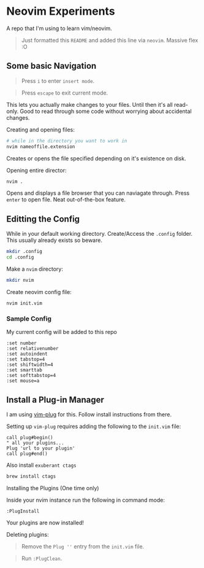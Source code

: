 # Neovim Experiments
A repo that I'm using to learn vim/neovim.

> Just formatted this `README` and added this line via `neovim`. Massive flex :O

## Some basic Navigation

> Press `i` to enter `insert mode`.

> Press `escape` to exit current mode.

This lets you actually make changes to your files. Until then it's all read-only. Good to read through some code without worrying about accidental changes.

Creating and opening files:

```bash
# while in the directory you want to work in
nvim nameoffile.extension
```

Creates or opens the file specified depending on it's existence on disk.

Opening entire director:

```bash
nvim .
```

Opens and displays a file browser that you can naviagate through. Press `enter` to open file. Neat out-of-the-box feature.

## Editting the Config

While in your default working directory. Create/Access the `.config` folder. This usually already exists so beware.

```bash
mkdir .config
cd .config
```

Make a `nvim` directory:

```bash
mkdir nvim
```

Create neovim config file:

```
nvim init.vim
```

### Sample Config

My current config will be added to this repo

```vim
:set number
:set relativenumber
:set autoindent
:set tabstop=4
:set shiftwidth=4
:set smarttab
:set softtabstop=4
:set mouse=a
```

## Install a Plug-in Manager

I am using [vim-plug](https://github.com/junegunn/vim-plug) for this. Follow install instructions from there.

Setting up `vim-plug` requires adding the following to the `init.vim` file:

```.vim
call plug#begin()
" all your plugins...
Plug 'url to your plugin'
call plug#end()
```

Also install `exuberant ctags`

```bash
brew install ctags
```

Installing the Plugins (One time only)

Inside your nvim instance run the following in command mode:

```vim
:PlugInstall
```

Your plugins are now installed!

Deleting plugins:

> Remove the `Plug ''` entry from the `init.vim` file.

> Run `:PlugClean`.

